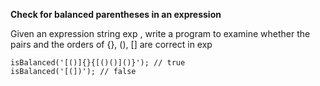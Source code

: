 **Check for balanced parentheses in an expression**

Given an expression string exp , write a program to examine whether
the pairs and the orders of {}, (), [] are correct in exp


```
isBalanced('[()]{}{[()()]()}'); // true
isBalanced('[(])'); // false
```
